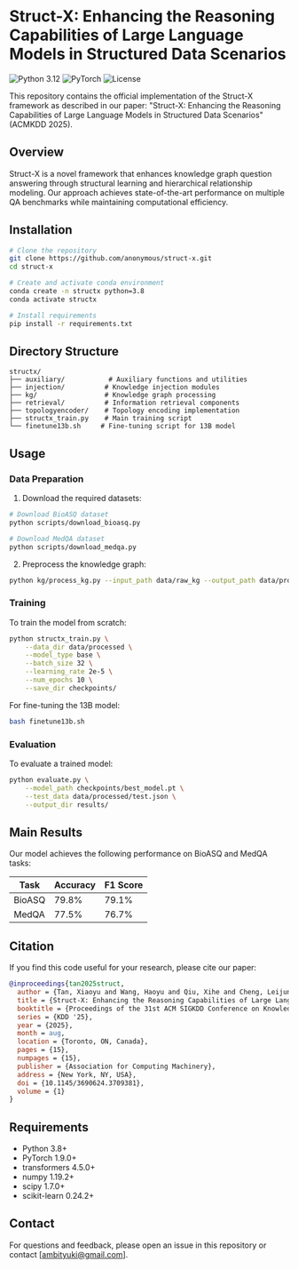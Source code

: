 # Struct-X: Enhancing the Reasoning Capabilities of Large Language Models in Structured Data Scenarios

![Python 3.12](https://img.shields.io/badge/python-3.12-blue.svg)
![PyTorch](https://img.shields.io/badge/PyTorch-2.6.0-orange)
![License](https://img.shields.io/badge/license-MIT-green.svg)

This repository contains the official implementation of the Struct-X framework as described in our paper: "Struct-X: Enhancing the Reasoning Capabilities of Large Language Models in Structured Data Scenarios" (ACMKDD 2025).

## Overview

Struct-X is a novel framework that enhances knowledge graph question answering through structural learning and hierarchical relationship modeling. Our approach achieves state-of-the-art performance on multiple QA benchmarks while maintaining computational efficiency.

## Installation

```bash
# Clone the repository
git clone https://github.com/anonymous/struct-x.git
cd struct-x

# Create and activate conda environment
conda create -n structx python=3.8
conda activate structx

# Install requirements
pip install -r requirements.txt
```

## Directory Structure

```
structx/
├── auxiliary/           # Auxiliary functions and utilities
├── injection/          # Knowledge injection modules
├── kg/                 # Knowledge graph processing
├── retrieval/          # Information retrieval components
├── topologyencoder/    # Topology encoding implementation
├── structx_train.py    # Main training script
└── finetune13b.sh     # Fine-tuning script for 13B model
```

## Usage

### Data Preparation

1. Download the required datasets:
```bash
# Download BioASQ dataset
python scripts/download_bioasq.py

# Download MedQA dataset
python scripts/download_medqa.py
```

2. Preprocess the knowledge graph:
```bash
python kg/process_kg.py --input_path data/raw_kg --output_path data/processed_kg
```

### Training

To train the model from scratch:

```bash
python structx_train.py \
    --data_dir data/processed \
    --model_type base \
    --batch_size 32 \
    --learning_rate 2e-5 \
    --num_epochs 10 \
    --save_dir checkpoints/
```

For fine-tuning the 13B model:

```bash
bash finetune13b.sh
```

### Evaluation

To evaluate a trained model:

```bash
python evaluate.py \
    --model_path checkpoints/best_model.pt \
    --test_data data/processed/test.json \
    --output_dir results/
```

## Main Results

Our model achieves the following performance on BioASQ and MedQA tasks:

| Task    | Accuracy | F1 Score |
|---------|----------|-----------|
| BioASQ  | 79.8%    | 79.1%     |
| MedQA   | 77.5%    | 76.7%     |

## Citation

If you find this code useful for your research, please cite our paper:

```bibtex
@inproceedings{tan2025struct,
  author = {Tan, Xiaoyu and Wang, Haoyu and Qiu, Xihe and Cheng, Leijun and Cheng, Yuan and Chu, Wei and Xu, Yinghui and Qi, Yuan},
  title = {Struct-X: Enhancing the Reasoning Capabilities of Large Language Models in Structured Data Scenarios},
  booktitle = {Proceedings of the 31st ACM SIGKDD Conference on Knowledge Discovery and Data Mining},
  series = {KDD '25},
  year = {2025},
  month = aug,
  location = {Toronto, ON, Canada},
  pages = {15},
  numpages = {15},
  publisher = {Association for Computing Machinery},
  address = {New York, NY, USA},
  doi = {10.1145/3690624.3709381},
  volume = {1}
}
```

## Requirements

- Python 3.8+
- PyTorch 1.9.0+
- transformers 4.5.0+
- numpy 1.19.2+
- scipy 1.7.0+
- scikit-learn 0.24.2+


## Contact

For questions and feedback, please open an issue in this repository or contact [ambityuki@gmail.com].
